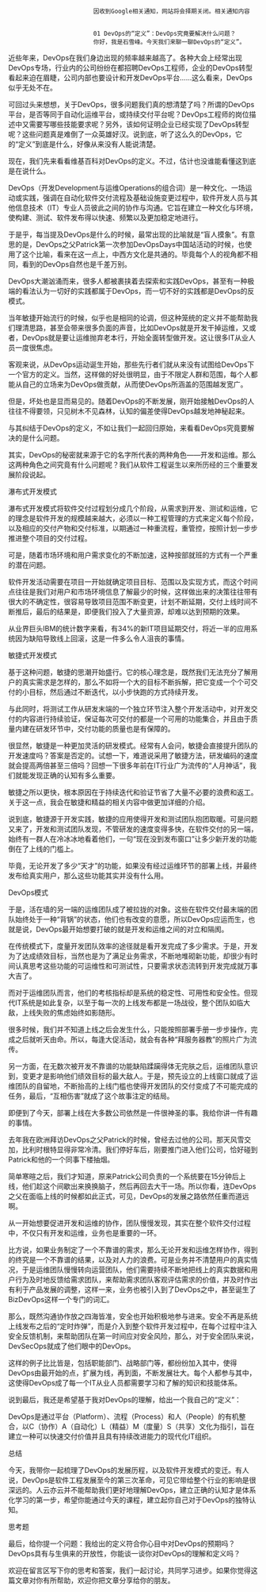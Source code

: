 
                            
                            因收到Google相关通知，网站将会择期关闭。相关通知内容
                            
                            
                            01 DevOps的“定义”：DevOps究竟要解决什么问题？
                            你好，我是石雪峰。今天我们来聊一聊DevOps的“定义”。

近些年来，DevOps在我们身边出现的频率越来越高了。各种大会上经常出现DevOps专场，行业内的公司纷纷在都招聘DevOps工程师，企业的DevOps转型看起来迫在眉睫，公司内部也要设计和开发DevOps平台……这么看来，DevOps似乎无处不在。

可回过头来想想，关于DevOps，很多问题我们真的想清楚了吗？所谓的DevOps平台，是否等同于自动化运维平台，或持续交付平台呢？DevOps工程师的岗位描述中又需要写哪些技能要求呢？另外，该如何证明企业已经实现了DevOps转型呢？这些问题真是难倒了一众英雄好汉。说到底，听了这么久的DevOps，它的“定义”到底是什么，好像从来没有人能说清楚。

现在，我们先来看看维基百科对DevOps的定义。不过，估计也没谁能看懂这到底是在说什么。


DevOps（开发Development与运维Operations的组合词）是一种文化、一场运动或实践，强调在自动化软件交付流程及基础设施变更过程中，软件开发人员与其他信息技术（IT）专业人员彼此之间的协作与沟通。它旨在建立一种文化与环境，使构建、测试、软件发布得以快速、频繁以及更加稳定地进行。


于是乎，每当提及DevOps是什么的时候，最常出现的比喻就是“盲人摸象”。有意思的是，DevOps之父Patrick第一次参加DevOpsDays中国站活动的时候，也使用了这个比喻，看来在这一点上，中西方文化是共通的。毕竟每个人的视角都不相同，看到的DevOps自然也是千差万别。

DevOps大潮汹涌而来，很多人都被裹挟着去探索和实践DevOps，甚至有一种极端的看法认为一切好的实践都属于DevOps，而一切不好的实践都是DevOps的反模式。

当年敏捷开始流行的时候，似乎也是相同的论调，但这种笼统的定义并不能帮助我们理清思路，甚至会带来很多负面的声音，比如DevOps就是开发干掉运维，又或者，DevOps就是要让运维抛弃老本行，开始全面转型做开发。这让很多IT从业人员一度很焦虑。

客观来说，从DevOps运动诞生开始，那些先行者们就从来没有试图给DevOps下一个官方的定义。当然，这样做的好处很明显，由于不限定人群和范围，每个人都能从自己的立场来为DevOps做贡献，从而使DevOps所涵盖的范围越发宽广。

但是，坏处也是显而易见的。随着DevOps的不断发展，刚开始接触DevOps的人往往不得要领，只见树木不见森林，认知的偏差使得DevOps越发地神秘起来。

与其纠结于DevOps的定义，不如让我们一起回归原始，来看看DevOps究竟要解决的是什么问题。

其实，DevOps的秘密就来源于它的名字所代表的两种角色——开发和运维。那么这两种角色之间究竟有什么问题呢？我们从软件工程诞生以来所历经的三个重要发展阶段说起。

瀑布式开发模式



瀑布式开发模式将软件交付过程划分成几个阶段，从需求到开发、测试和运维，它的理念是软件开发的规模越来越大，必须以一种工程管理的方式来定义每个阶段，以及相应的交付产物和交付标准，以期通过一种重流程，重管控，按照计划一步步推进整个项目的交付过程。

可是，随着市场环境和用户需求变化的不断加速，这种按部就班的方式有一个严重的潜在问题。

软件开发活动需要在项目一开始就确定项目目标、范围以及实现方式，而这个时间点往往是我们对用户和市场环境信息了解最少的时候，这样做出来的决策往往带有很大的不确定性，很容易导致项目范围不断变更，计划不断延期，交付上线时间不断推后，最后的结果是，即便我们投入了大量资源，却难以达到预期的效果。

从业界巨头IBM的统计数字来看，有34%的新IT项目延期交付，将近一半的应用系统因为缺陷导致线上回滚，这是一件多么令人沮丧的事情。

敏捷式开发模式



基于这种问题，敏捷的思潮开始盛行。它的核心理念是，既然我们无法充分了解用户的真实需求是怎样的，那么不如将一个大的目标不断拆解，把它变成一个个可交付的小目标，然后通过不断迭代，以小步快跑的方式持续开发。

与此同时，将测试工作从研发末端的一个独立环节注入整个开发活动中，对开发交付的内容进行持续验证，保证每次可交付的都是一个可用的功能集合，并且由于质量内建在研发环节中，交付功能的质量也是有保障的。

很显然，敏捷是一种更加灵活的研发模式。经常有人会问，敏捷会直接提升团队的开发速度吗？答案是否定的。试想一下，难道说采用了敏捷方法，研发编码的速度就会提高两倍甚至三倍吗？回想一下很多年前在IT行业广为流传的“人月神话”，我们就能发现正确的认知有多么重要。

敏捷之所以更快，根本原因在于持续迭代和验证节省了大量不必要的浪费和返工。关于这一点，我会在敏捷和精益的相关内容中做更加详细的介绍。

说到底，敏捷源于开发实践，敏捷的应用使得开发和测试团队抱团取暖。可是问题又来了，开发和测试团队发现，不管研发的速度变得多快，在软件交付的另一端，始终有一群人在冷冰冰地看着他们，一句“现在没到发布窗口”让多少新开发的功能倒在了上线的门槛上。

毕竟，无论开发了多少“天才”的功能，如果没有经过运维环节的部署上线，并最终发布给真实用户，那么这些功能其实并没有什么用。

DevOps模式



于是，活在墙的另一端的运维团队成了被拉拢的对象。这些在软件交付最末端的团队始终处于一种“背锅”的状态，他们也有改变的意愿，所以DevOps应运而生，也就是说，DevOps最开始想要打破的就是开发和运维之间的对立和隔阂。

在传统模式下，度量开发团队效率的途径就是看开发完成了多少需求。于是，开发为了达成绩效目标，当然也是为了满足业务需求，不断地堆砌新功能，却很少有时间认真思考这些功能的可运维性和可测试性，只要需求状态流转到开发完成就万事大吉了。

而对于运维团队而言，他们的考核指标却是系统的稳定性、可用性和安全性。但现代IT系统是如此复杂，以至于每一次的上线发布都是一场战役，整个团队如临大敌，上线失败的焦虑始终如影随形。

很多时候，我们并不知道上线之后会发生什么，只能按照部署手册一步步操作，完成之后就听天由命。所以，每逢大促活动，就会有各种“拜服务器教”的照片广为流传。

另一方面，在无数次被开发不靠谱的功能缺陷蹂躏得体无完肤之后，运维团队意识到，变更才是影响他们绩效目标的最大敌人。于是，预先设立的上线窗口就成了运维团队的自留地，不断抬高的上线门槛也使得开发团队的交付变成了不可能完成的任务，最后，“互相伤害”就成了这个故事注定的结局。

即便到了今天，部署上线在大多数公司依然是一件很神圣的事。我给你讲一件有趣的事情。

去年我在欧洲拜访DevOps之父Patrick的时候，曾经去过他的公司。那天风雪交加，比利时根特显得非常冷清。我们停好车后，刚要推门进入他们公司，恰好碰到Patrick和他的一个同事下楼抽烟。

简单寒暄之后，我们才知道，原来Patrick公司负责的一个系统要在15分钟后上线，他们趁这个间歇出来换换脑子，然后再回去大干一场。所以你看，连DevOps之父在面临上线的时候都如此正式，可见，DevOps的发展之路依然任重而道远啊。

从一开始想要促进开发和运维的协作，团队慢慢发现，其实在整个软件交付过程中，不仅只有开发和运维，业务也是重要的一环。

比方说，如果业务制定了一个不靠谱的需求，那么无论开发和运维怎样协作，得到的终究是一个不靠谱的结果，以及对人力的浪费。可是业务并不清楚用户的真实情况，于是运维团队慢慢转向运营团队，他们需要持续不断地把线上的真实数据和用户行为及时地反馈给需求团队，来帮助需求团队客观评估需求的价值，并及时作出有利于产品发展的调整，这样一来，业务也被引入到了DevOps之中，甚至诞生了BizDevOps这样一个专门的词汇。

那么，既然沟通协作放之四海皆准，安全也开始积极地参与进来。安全不再是系统上线发布之后的“定时炸弹”，而是介入到整个软件开发过程中，在每个过程中注入安全反馈机制，来帮助团队在第一时间应对安全风险，那么，对于安全团队来说，DevSecOps就成了他们眼中的DevOps。

这样的例子比比皆是，包括职能部门、战略部门等，都纷纷加入其中，使得DevOps由最开始的点，扩展为线，再到面，不断发展壮大。每个人都参与其中，这使得DevOps成了每一个IT从业人员都需要学习和了解的知识和技能体系。

说到最后，我还是希望基于我对DevOps的理解，给出一个我自己的“定义”：

DevOps是通过平台（Platform）、流程（Process）和人（People）的有机整合，以C（协作）A（自动化）L（精益）M（度量）S（共享）文化为指引，旨在建立一种可以快速交付价值并且具有持续改进能力的现代化IT组织。

总结

今天，我带你一起梳理了DevOps的发展历程，以及软件开发模式的变迁。有人说，DevOps是软件工程发展至今的第三次革命，可见它带给整个行业的影响是很深远的。人云亦云并不能帮助我们更好地理解DevOps，建立正确的认知才是体系化学习的第一步，希望你能通过今天的课程，建立起你自己对于DevOps的独特认知。

思考题

最后，给你提一个问题：我给出的定义符合你心目中对DevOps的预期吗？DevOps具有与生俱来的开放性，你能谈一谈你对DevOps的理解和定义吗？

欢迎在留言区写下你的思考和答案，我们一起讨论，共同学习进步。如果你觉得这篇文章对你有所帮助，欢迎你把文章分享给你的朋友。

                        
                        
                            